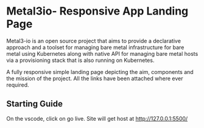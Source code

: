 <!---->

# Metal3io- Responsive App Landing Page

<p>Metal3-io is an open source project that aims to provide a declarative approach and a toolset for managing bare metal infrastructure for bare metal using Kubernetes along with native API for managing bare metal hosts via a provisioning stack that is also running on Kubernetes.</p> 
A fully responsive simple landing page depicting the aim, components and the mission of the project. 
All the links have been attached where ever required.

## Starting Guide
On the vscode, click on go live. Site will get host at http://127.0.0.1:5500/


